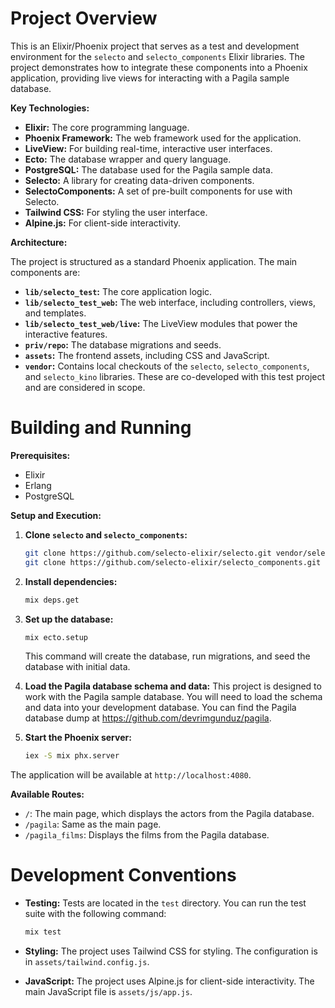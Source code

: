 # Project Overview

This is an Elixir/Phoenix project that serves as a test and development environment for the `selecto` and `selecto_components` Elixir libraries. The project demonstrates how to integrate these components into a Phoenix application, providing live views for interacting with a Pagila sample database.

**Key Technologies:**

*   **Elixir:** The core programming language.
*   **Phoenix Framework:** The web framework used for the application.
*   **LiveView:** For building real-time, interactive user interfaces.
*   **Ecto:** The database wrapper and query language.
*   **PostgreSQL:** The database used for the Pagila sample data.
*   **Selecto:** A library for creating data-driven components.
*   **SelectoComponents:** A set of pre-built components for use with Selecto.
*   **Tailwind CSS:** For styling the user interface.
*   **Alpine.js:** For client-side interactivity.

**Architecture:**

The project is structured as a standard Phoenix application. The main components are:

*   **`lib/selecto_test`:** The core application logic.
*   **`lib/selecto_test_web`:** The web interface, including controllers, views, and templates.
*   **`lib/selecto_test_web/live`:** The LiveView modules that power the interactive features.
*   **`priv/repo`:** The database migrations and seeds.
*   **`assets`:** The frontend assets, including CSS and JavaScript.
*   **`vendor`:** Contains local checkouts of the `selecto`, `selecto_components`, and `selecto_kino` libraries. These are co-developed with this test project and are considered in scope.

# Building and Running

**Prerequisites:**

*   Elixir
*   Erlang
*   PostgreSQL

**Setup and Execution:**

1.  **Clone `selecto` and `selecto_components`:**
    ```bash
    git clone https://github.com/selecto-elixir/selecto.git vendor/selecto
    git clone https://github.com/selecto-elixir/selecto_components.git vendor/selecto_components
    ```

2.  **Install dependencies:**
    ```bash
    mix deps.get
    ```

3.  **Set up the database:**
    ```bash
    mix ecto.setup
    ```
    This command will create the database, run migrations, and seed the database with initial data.

4.  **Load the Pagila database schema and data:**
    This project is designed to work with the Pagila sample database. You will need to load the schema and data into your development database. You can find the Pagila database dump at https://github.com/devrimgunduz/pagila.

5.  **Start the Phoenix server:**
    ```bash
    iex -S mix phx.server
    ```

The application will be available at `http://localhost:4080`.

**Available Routes:**

*   `/`: The main page, which displays the actors from the Pagila database.
*   `/pagila`: Same as the main page.
*   `/pagila_films`: Displays the films from the Pagila database.

# Development Conventions

*   **Testing:** Tests are located in the `test` directory. You can run the test suite with the following command:
    ```bash
    mix test
    ```

*   **Styling:** The project uses Tailwind CSS for styling. The configuration is in `assets/tailwind.config.js`.

*   **JavaScript:** The project uses Alpine.js for client-side interactivity. The main JavaScript file is `assets/js/app.js`.
